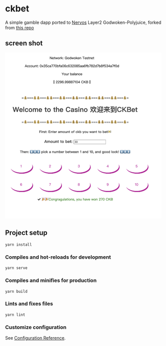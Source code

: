 # ckbet

A simple gamble dapp ported to [Nervos](https://www.nervos.org) Layer2 Godwoken-Polyjuice, forked from [this repo](https://github.com/kyriediculous/dapp-tutorial)

## screen shot
![](screenshot.png)

## Project setup
```
yarn install
```

### Compiles and hot-reloads for development
```
yarn serve
```

### Compiles and minifies for production
```
yarn build
```

### Lints and fixes files
```
yarn lint
```

### Customize configuration
See [Configuration Reference](https://cli.vuejs.org/config/).

